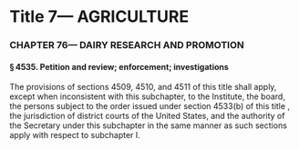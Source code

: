 
# Title 7— AGRICULTURE
### CHAPTER 76— DAIRY RESEARCH AND PROMOTION
#### § 4535. Petition and review; enforcement; investigations

The provisions of sections 4509, 4510, and 4511 of this title shall apply, except when inconsistent with this subchapter, to the Institute, the board, the persons subject to the order issued under section 4533(b) of this title , the jurisdiction of district courts of the United States, and the authority of the Secretary under this subchapter in the same manner as such sections apply with respect to subchapter I.
